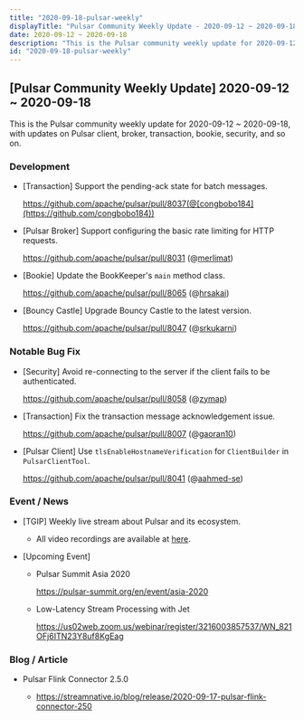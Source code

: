 ```yaml
---
title: "2020-09-18-pulsar-weekly"
displayTitle: "Pulsar Community Weekly Update - 2020-09-12 ~ 2020-09-18"
date: 2020-09-12 ~ 2020-09-18
description: "This is the Pulsar community weekly update for 2020-09-12 ~ 2020-09-18, with updates on Pulsar client, broker, transaction, bookie, security, and so on."
id: "2020-09-18-pulsar-weekly"
---
```


## [Pulsar Community Weekly Update] 2020-09-12 ~ 2020-09-18

This is the Pulsar community weekly update for 2020-09-12 ~ 2020-09-18, with updates on Pulsar client, broker, transaction, bookie, security, and so on.

### Development

- [Transaction] Support the pending-ack state for batch messages.

    https://github.com/apache/pulsar/pull/8037(@[congbobo184](https://github.com/congbobo184))

- [Pulsar Broker] Support configuring the basic rate limiting for HTTP requests.

    https://github.com/apache/pulsar/pull/8031 (@[merlimat](https://github.com/merlimat))

- [Bookie] Update the BookKeeper's `main` method class.

    https://github.com/apache/pulsar/pull/8065 (@[hrsakai](https://github.com/hrsakai ))

- [Bouncy Castle] Upgrade Bouncy Castle to the latest version.

    https://github.com/apache/pulsar/pull/8047 (@[srkukarni](https://github.com/srkukarni))

### Notable Bug Fix

- [Security]  Avoid re-connecting to the server if the client fails to be authenticated.

    https://github.com/apache/pulsar/pull/8058 (@[zymap](https://github.com/zymap))

- [Transaction] Fix the transaction message acknowledgement issue.

    https://github.com/apache/pulsar/pull/8007 (@[gaoran10](https://github.com/gaoran10))

- [Pulsar Client] Use `tlsEnableHostnameVerification` for `ClientBuilder` in `PulsarClientTool`.

    https://github.com/apache/pulsar/pull/8041 (@[aahmed-se](https://github.com/aahmed-se))

### Event / News

- [TGIP] Weekly live stream about Pulsar and its ecosystem.

  - All video recordings are available at [here](https://streamnative.io/resource#tgip).

- [Upcoming Event]

  -  Pulsar Summit Asia 2020

     https://pulsar-summit.org/en/event/asia-2020

  - Low-Latency Stream Processing with Jet

    https://us02web.zoom.us/webinar/register/3216003857537/WN_821OFj6ITN23Y8uf8KgEag

### Blog / Article

- Pulsar Flink Connector 2.5.0

  - https://streamnative.io/blog/release/2020-09-17-pulsar-flink-connector-250